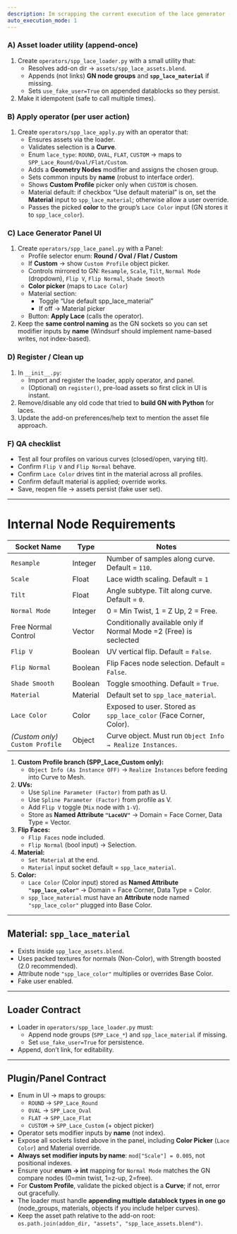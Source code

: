 ```yaml
---
description: Im scrapping the current execution of the lace generator - Ive now included a blend file set up with 4 different geometry nodes representing each of the lace options along with their profiles and a custom material
auto_execution_mode: 1
---
```


### A) Asset loader utility (append-once)

1. Create `operators/spp_lace_loader.py` with a small utility that:
    - Resolves add-on dir → `assets/spp_lace_assets.blend`.
    - Appends (not links) **GN node groups** and **`spp_lace_material`** if missing.
    - Sets `use_fake_user=True` on appended datablocks so they persist.
2. Make it idempotent (safe to call multiple times).

### B) Apply operator (per user action)

1. Create `operators/spp_lace_apply.py` with an operator that:
    - Ensures assets via the loader.
    - Validates selection is a **Curve**.
    - Enum `lace_type`: `ROUND`, `OVAL`, `FLAT`, `CUSTOM` → maps to `SPP_Lace_Round/Oval/Flat/Custom`.
    - Adds a **Geometry Nodes** modifier and assigns the chosen group.
    - Sets common inputs by **name** (robust to interface order).
    - Shows **Custom Profile** picker only when `CUSTOM` is chosen.
    - Material default: if checkbox “Use default material” is on, set the **Material** input to `spp_lace_material`; otherwise allow a user override.
    - Passes the picked **color** to the group’s `Lace Color` input (GN stores it to `spp_lace_color`).

### C) Lace Generator Panel UI

1. Create `operators/spp_lace_panel.py` with a Panel:
    - Profile selector enum: **Round / Oval / Flat / Custom**
    - If **Custom** → show `Custom Profile` object picker.
    - Controls mirrored to GN: `Resample`, `Scale`, `Tilt`, `Normal Mode` (dropdown), `Flip V`, `Flip Normal`, `Shade Smooth`
    - **Color picker** (maps to `Lace Color`)
    - Material section:
        - Toggle “Use default spp_lace_material”
        - If off → Material picker
    - Button: **Apply Lace** (calls the operator).
2. Keep the **same control naming** as the GN sockets so you can set modifier inputs by **name** (Windsurf should implement name-based writes, not index-based).

### D) Register / Clean up

1. In `__init__.py`:
    - Import and register the loader, apply operator, and panel.
    - (Optional) on `register()`, pre-load assets so first click in UI is instant.
2. Remove/disable any old code that tried to **build GN with Python** for laces.
3. Update the add-on preferences/help text to mention the asset file approach.

### F) QA checklist

- Test all four profiles on various curves (closed/open, varying tilt).
- Confirm `Flip V` and `Flip Normal` behave.
- Confirm `Lace Color` drives tint in the material across all profiles.
- Confirm default material is applied; override works.
- Save, reopen file → assets persist (fake user set).

---

# Internal Node Requirements

| Socket Name | Type | Notes |
| --- | --- | --- |
| `Resample` | Integer | Number of samples along curve. Default = `110`. |
| `Scale` | Float | Lace width scaling. Default = `1` |
| `Tilt` | Float | Angle subtype. Tilt along curve. Default = `0`. |
| `Normal Mode` | Integer | 0 = Min Twist, 1 = Z Up, 2 = Free. |
| Free Normal Control | Vector | Conditionally available only if Normal Mode =2 (Free) is seclected |
| `Flip V` | Boolean | UV vertical flip. Default = `False`. |
| `Flip Normal` | Boolean | Flip Faces node selection. Default = `False`. |
| `Shade Smooth` | Boolean | Toggle smoothing. Default = `True`. |
| `Material` | Material | Default set to `spp_lace_material`. |
| `Lace Color` | Color | Exposed to user. Stored as `spp_lace_color` (Face Corner, Color). |
| *(Custom only)* `Custom Profile` | Object | Curve object. Must run `Object Info → Realize Instances`. |
1. **Custom Profile branch (SPP_Lace_Custom only):**
    - `Object Info (As Instance OFF)` → `Realize Instances` before feeding into Curve to Mesh.
2. **UVs:**
    - Use `Spline Parameter (Factor)` from path as U.
    - Use `Spline Parameter (Factor)` from profile as V.
    - Add `Flip V` toggle (`Mix` node with `1-V`).
    - Store as **Named Attribute `"LaceUV"`** → Domain = Face Corner, Data Type = Vector.
3. **Flip Faces:**
    - `Flip Faces` node included.
    - `Flip Normal` (bool input) → Selection.
4. **Material:**
    - `Set Material` at the end.
    - `Material` input socket default = `spp_lace_material`.
5. **Color:**
    - `Lace Color` (Color input) stored as **Named Attribute `"spp_lace_color"`** → Domain = Face Corner, Data Type = Color.
    - `spp_lace_material` must have an **Attribute** node named `"spp_lace_color"` plugged into Base Color.

---

## Material: `spp_lace_material`

- Exists inside `spp_lace_assets.blend`.
- Uses packed textures for normals (Non-Color), with Strength boosted (2.0 recommended).
- Attribute node `"spp_lace_color"` multiplies or overrides Base Color.
- Fake user enabled.

---

## Loader Contract

- Loader in `operators/spp_lace_loader.py` must:
    - Append node groups (`SPP_Lace_*`) and `spp_lace_material` if missing.
    - Set `use_fake_user=True` for persistence.
- Append, don’t link, for editability.

---

## Plugin/Panel Contract

- Enum in UI → maps to groups:
    - `ROUND` → `SPP_Lace_Round`
    - `OVAL` → `SPP_Lace_Oval`
    - `FLAT` → `SPP_Lace_Flat`
    - `CUSTOM` → `SPP_Lace_Custom` (+ object picker)
- Operator sets modifier inputs by **name** (not index).
- Expose all sockets listed above in the panel, including **Color Picker** (`Lace Color`) and Material override.
- **Always set modifier inputs by name**: `mod["Scale"] = 0.005`, not positional indexes.
- Ensure your **enum → int** mapping for `Normal Mode` matches the GN compare nodes (0=min twist, 1=z-up, 2=free).
- For **Custom Profile**, validate the picked object is a **Curve**; if not, error out gracefully.
- The loader must handle **appending multiple datablock types in one go** (node_groups, materials, objects if you include helper curves).
- Keep the asset path relative to the add-on root: `os.path.join(addon_dir, "assets", "spp_lace_assets.blend")`.